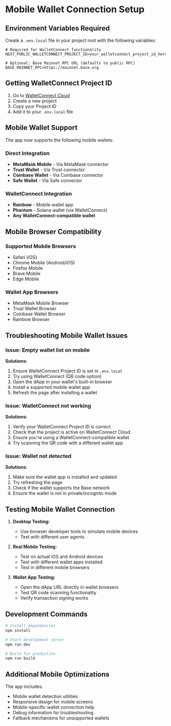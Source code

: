 # Mobile Wallet Connection Setup

## Environment Variables Required

Create a `.env.local` file in your project root with the following variables:

```env
# Required for WalletConnect functionality
NEXT_PUBLIC_WALLETCONNECT_PROJECT_ID=your_walletconnect_project_id_here

# Optional: Base Mainnet RPC URL (defaults to public RPC)
BASE_MAINNET_RPC=https://mainnet.base.org
```

## Getting WalletConnect Project ID

1. Go to [WalletConnect Cloud](https://cloud.walletconnect.com)
2. Create a new project
3. Copy your Project ID
4. Add it to your `.env.local` file

## Mobile Wallet Support

The app now supports the following mobile wallets:

### Direct Integration
- **MetaMask Mobile** - Via MetaMask connector
- **Trust Wallet** - Via Trust connector  
- **Coinbase Wallet** - Via Coinbase connector
- **Safe Wallet** - Via Safe connector

### WalletConnect Integration
- **Rainbow** - Mobile wallet app
- **Phantom** - Solana wallet (via WalletConnect)
- **Any WalletConnect-compatible wallet**

## Mobile Browser Compatibility

### Supported Mobile Browsers
- Safari (iOS)
- Chrome Mobile (Android/iOS)
- Firefox Mobile
- Brave Mobile
- Edge Mobile

### Wallet App Browsers
- MetaMask Mobile Browser
- Trust Wallet Browser
- Coinbase Wallet Browser
- Rainbow Browser

## Troubleshooting Mobile Wallet Issues

### Issue: Empty wallet list on mobile
**Solutions:**
1. Ensure WalletConnect Project ID is set in `.env.local`
2. Try using WalletConnect (QR code option)
3. Open the dApp in your wallet's built-in browser
4. Install a supported mobile wallet app
5. Refresh the page after installing a wallet

### Issue: WalletConnect not working
**Solutions:**
1. Verify your WalletConnect Project ID is correct
2. Check that the project is active on WalletConnect Cloud
3. Ensure you're using a WalletConnect-compatible wallet
4. Try scanning the QR code with a different wallet app

### Issue: Wallet not detected
**Solutions:**
1. Make sure the wallet app is installed and updated
2. Try refreshing the page
3. Check if the wallet supports the Base network
4. Ensure the wallet is not in private/incognito mode

## Testing Mobile Wallet Connection

1. **Desktop Testing:**
   - Use browser developer tools to simulate mobile devices
   - Test with different user agents

2. **Real Mobile Testing:**
   - Test on actual iOS and Android devices
   - Test with different wallet apps installed
   - Test in different mobile browsers

3. **Wallet App Testing:**
   - Open the dApp URL directly in wallet browsers
   - Test QR code scanning functionality
   - Verify transaction signing works

## Development Commands

```bash
# Install dependencies
npm install

# Start development server
npm run dev

# Build for production
npm run build
```

## Additional Mobile Optimizations

The app includes:
- Mobile wallet detection utilities
- Responsive design for mobile screens
- Mobile-specific wallet connection help
- Debug information for troubleshooting
- Fallback mechanisms for unsupported wallets
